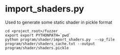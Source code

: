 # import_shaders.py

Used to generate some static shader in pickle format

```
cd <project_root>/fuzzer
export export PYTHONPATH=`pwd`
python program/shader/import_shaders.py  --sp_file program/shader/shaders_cache.txt --output program/shader/shaders.pickle
```

